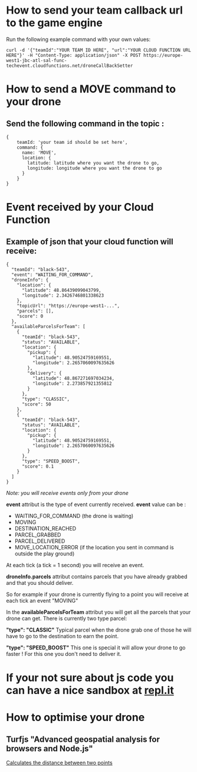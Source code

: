 # How to send your team callback url to the game engine

Run the following example command with your own values:

```
curl -d '{"teamId":"YOUR TEAM ID HERE", "url":"YOUR CLOUD FUNCTION URL HERE"}' -H "Content-Type: application/json" -X POST https://europe-west1-jbc-atl-sal-func-techevent.cloudfunctions.net/droneCallBackSetter
```

# How to send a MOVE command to your drone

## Send the following command in the topic :

```
{
	teamId: 'your team id should be set here',
	command: {
	  name: 'MOVE',
	  location: {
	  	latitude: latitude where you want the drone to go,
	  	longitude: longitude where you want the drone to go
	  }
	}
}
```

# Event received by your Cloud Function

## Example of json that your cloud function will receive:

```
{
  "teamId": "black-543",
  "event": "WAITING_FOR_COMMAND",
  "droneInfo": {
    "location": {
      "latitude": 48.86439099043799,
      "longitude": 2.3426746801338623
    },
    "topicUrl": "https://europe-west1-...",
    "parcels": [],
    "score": 0
  },
  "availableParcelsForTeam": [
    {
      "teamId": "black-543",
      "status": "AVAILABLE",
      "location": {
        "pickup": {
          "latitude": 48.90524759169551,
          "longitude": 2.2657060097635626
        },
        "delivery": {
          "latitude": 48.867271697034234,
          "longitude": 2.273857921355812
        }
      },
      "type": "CLASSIC",
      "score": 50
    },
    {
      "teamId": "black-543",
      "status": "AVAILABLE",
      "location": {
        "pickup": {
          "latitude": 48.90524759169551,
          "longitude": 2.2657060097635626
        }
      },
      "type": "SPEED_BOOST",
      "score": 0.1
    }    
  ]
}
```

*Note: you will receive events only from your drone*

**event** attribut is the type of event currently received.
**event** value can be :
- WAITING_FOR_COMMAND (the drone is waiting)
- MOVING
- DESTINATION_REACHED	
- PARCEL_GRABBED
- PARCEL_DELIVERED
- MOVE_LOCATION_ERROR (if the location you sent in command is outside the play ground)

At each tick (a tick = 1 second) you will receive an event.

**droneInfo.parcels** attribut contains parcels that you have already grabbed and that you should deliver.


So for example if your drone is currently flying to a point you will receive at each tick an event "MOVING"

In the **availableParcelsForTeam** attribut you will get all the parcels that your drone can get.
There is currently two type parcel:

**"type": "CLASSIC"**
Typical parcel when the drone grab one of those he will have to go to the destination to earn the point.

**"type": "SPEED_BOOST"**
This one is special it will allow your drone to go faster !
For this one you don't need to deliver it.




# If your not sure about js code you can have a nice sandbox at [repl.it](https://repl.it/languages)


# How to optimise your drone

## Turfjs "Advanced geospatial analysis for browsers and Node.js"

[Calculates the distance between two points](http://turfjs.org/docs#distance)

